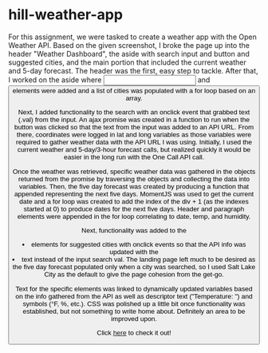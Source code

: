 # hill-weather-app

For this assignment, we were tasked to create a weather app with the Open Weather API.  Based on the given screenshot, I broke the page up into the header "Weather Dashboard", the aside with search input and button and suggested cities, and the main portion that included the current weather and 5-day forecast.  The header was the first, easy step to tackle.  After that, I worked on the aside where <input> and <button> elements were added and a list of cities was populated with a for loop based on an array.

Next, I added functionality to the search with an onclick event that grabbed text (.val) from the input.  An ajax promise was created in a function to run when the button was clicked so that the text from the input was added to an API URL.  From there, coordinates were logged in lat and long variables as those variables were required to gather weather data with the API URL I was using.  Initially, I used the current weather and 5-day/3-hour forecast calls, but realized quickly it would be easier in the long run with the One Call API call.

Once the weather was retrieved, specific weather data was gathered in the objects returned from the promise by traversing the objects and collecting the data into variables.  Then, the five day forecast was created by producing a function that appended <divs> representing the next five days.  MomentJS was used to get the current date and a for loop was created to add the index of the div + 1 (as the indexes started at 0) to produce dates for the next five days.  Header and paragraph elements were appended in the for loop correlating to date, temp, and humidity.

Next, functionality was added to the <li> elements for suggested cities with onclick events so that the API info was updated with the <li> text instead of the input search val.  The landing page left much to be desired as the five day forecast populated only when a city was searched, so I used Salt Lake City as the default to give the page cohesion from the get-go.

Text for the specific elements was linked to dynamically updated variables based on the info gathered from the API as well as descriptor text ("Temperature: ") and symbols (°F, %, etc.).  CSS was polished up a little bit once functionality was established, but not something to write home about.  Definitely an area to be improved upon.

Click <a href="https://hill1635.github.io/hill-weather-app/">here</a> to check it out!